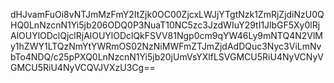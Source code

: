 dHJvamFuOi8vNTJmMzFmY2ItZjk0OC00ZjcxLWJjYTgtNzk1ZmRjZjdiNzU0QHQ0LnNzcnN1Yi5jb206ODQ0P3NuaT10NC5zc3JzdWIuY29tI1JlbGF5Xy0lRjAlOUYlODclQjclRjAlOUYlODclQkFSVV81Ngp0cm9qYW46Ly9mNTQ4N2VlMy1hZWY1LTQzNmYtYWRmOS02NzNiMWFmZTJmZjdAdDQuc3Nyc3ViLmNvbTo4NDQ/c25pPXQ0LnNzcnN1Yi5jb20jUmVsYXlfLSVGMCU5RiU4NyVCNyVGMCU5RiU4NyVCQVJVXzU3Cg==